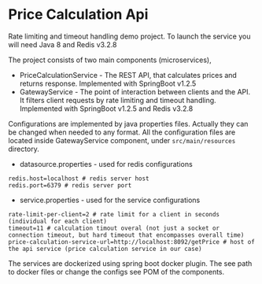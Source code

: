 # Price Calculation Api
Rate limiting and timeout handling demo project.
To launch the service you will need Java 8 and Redis v3.2.8

The project consists of two main components (microservices),
* PriceCalculationService - The REST API, that calculates prices and returns response. Implemented with SpringBoot v1.2.5 
* GatewayService - The point of interaction between clients and the API. It filters client requests by rate limiting and timeout handling. Implemented with SpringBoot v1.2.5 and Redis v3.2.8

Configurations are implemented by java properties files. Actually they can be changed when needed to any format.
All the configuration files are located inside GatewayService component, under ```src/main/resources``` directory.

* datasource.properties - used for redis configurations
```
redis.host=localhost # redis server host
redis.port=6379 # redis server port
```
* service.properties - used for the service configurations
```
rate-limit-per-client=2 # rate limit for a client in seconds (individual for each client)
timeout=11 # calculation timout overal (not just a socket or connection timeout, but hard timeout that encompasses overall time)
price-calculation-service-url=http://localhost:8092/getPrice # host of the api service (price calculation service in our case)

```
The services are dockerized using spring boot docker plugin. The see path to docker files or change the configs see POM of the components.
